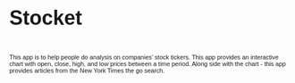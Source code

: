 <!DOCTYPE html PUBLIC "-//W3C//DTD HTML 4.01//EN" "http://www.w3.org/TR/html4/strict.dtd">
<html>
<head>
  <meta http-equiv="Content-Type" content="text/html; charset=utf-8">
  <meta http-equiv="Content-Style-Type" content="text/css">
  <title></title>
  <meta name="Generator" content="Cocoa HTML Writer">
  <meta name="CocoaVersion" content="1404.47">
  <style type="text/css">
    p.p1 {margin: 0.0px 0.0px 0.0px 0.0px; font: 36.0px Helvetica; min-height: 43.0px}
    p.p2 {margin: 0.0px 0.0px 0.0px 0.0px; font: 36.0px Helvetica}
    p.p3 {margin: 0.0px 0.0px 0.0px 0.0px; font: 11.0px Helvetica}
  </style>
</head>
<body>
<p class="p1"><br></p>
<p class="p2"><b>Stocket</b></p>
<p class="p1"><b></b><br></p>
<p class="p3">This app is to help people do analysis on companies’ stock tickers. This app provides an interactive chart with open, close, high, and low prices between a time period. Along side with the chart - this app provides articles from the New York Times the go search.</p>
</body>
</html>

